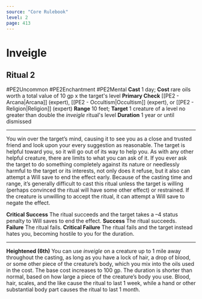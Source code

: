 ```yaml
---
source: "Core Rulebook"
level: 2
page: 413
---
```


# Inveigle
## Ritual 2
#PE2Uncommon #PE2Enchantment #PE2Mental 
**Cast** 1 day; **Cost** rare oils worth a total value of 10 gp x the target's level
**Primary Check** [[PE2 - Arcana|Arcana]] (expert), [[PE2 - Occultism|Occultism]] (expert), or [[PE2 - Religion|Religion]] (expert)
**Range** 10 feet; **Target** 1 creature of a level no greater than double the *inveigle* ritual's level
**Duration** 1 year or until dismissed

-----
You win over the target’s mind, causing it to see you as a close and trusted friend and look upon your every suggestion as reasonable. The target is helpful toward you, so it will go out of its way to help you. As with any other helpful creature, there are limits to what you can ask of it. If you ever ask the target to do something completely against its nature or needlessly harmful to the target or its interests, not only does it refuse, but it also can attempt a Will save to end the effect early. Because of the casting time and range, it’s generally difficult to cast this ritual unless the target is willing (perhaps convinced the ritual will have some other effect) or restrained. If the creature is unwilling to accept the ritual, it can attempt a Will save to negate the effect.  

**Critical Success** The ritual succeeds and the target takes a –4 status penalty to Will saves to end the effect. 
**Success** The ritual succeeds.  
**Failure** The ritual fails. 
**Critical Failure** The ritual fails and the target instead hates you, becoming hostile to you for the duration.

---
**Heightened (6th)** You can use *inveigle* on a creature up to 1 mile away throughout the casting, as long as you have a lock of hair, a drop of blood, or some other piece of the creature’s body, which you mix into the oils used in the cost. The base cost increases to 100 gp. The duration is shorter than normal, based on how large a piece of the creature’s body you use. Blood, hair, scales, and the like cause the ritual to last 1 week, while a hand or other substantial body part causes the ritual to last 1 month.